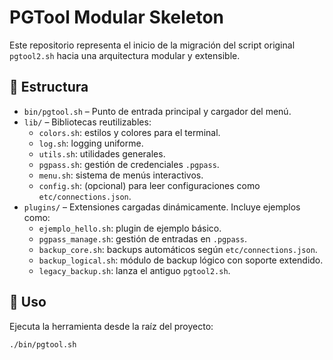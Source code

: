 # PGTool Modular Skeleton

Este repositorio representa el inicio de la migración del script original `pgtool2.sh` hacia una arquitectura modular y extensible.

## 📁 Estructura

- `bin/pgtool.sh` – Punto de entrada principal y cargador del menú.
- `lib/` – Bibliotecas reutilizables:
  - `colors.sh`: estilos y colores para el terminal.
  - `log.sh`: logging uniforme.
  - `utils.sh`: utilidades generales.
  - `pgpass.sh`: gestión de credenciales `.pgpass`.
  - `menu.sh`: sistema de menús interactivos.
  - `config.sh`: (opcional) para leer configuraciones como `etc/connections.json`.
- `plugins/` – Extensiones cargadas dinámicamente. Incluye ejemplos como:
  - `ejemplo_hello.sh`: plugin de ejemplo básico.
  - `pgpass_manage.sh`: gestión de entradas en `.pgpass`.
  - `backup_core.sh`: backups automáticos según `etc/connections.json`.
  - `backup_logical.sh`: módulo de backup lógico con soporte extendido.
  - `legacy_backup.sh`: lanza el antiguo `pgtool2.sh`.

## 🚀 Uso

Ejecuta la herramienta desde la raíz del proyecto:

```bash
./bin/pgtool.sh
